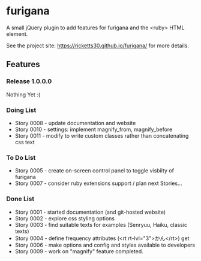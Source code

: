 # furigana

A small jQuery plugin to add features for furigana and the &lt;ruby&gt; HTML element.

See the project site: https://ricketts30.github.io/furigana/ for more details. 

## Features

### Release 1.0.0.0

Nothing Yet :(

### Doing List

* Story 0008 - update documentation and website
* Story 0010 - settings: implement magnify_from, magnify_before  
* Story 0011 - modify to write custom classes rather than concatenating css text  

### To Do List

* Story 0005 - create on-screen control panel to toggle visbilty of furigana
* Story 0007 - consider ruby extensions support / plan next Stories...

### Done List

* Story 0001 - started documentation (and git-hosted website)
* Story 0002 - explore css styling options
* Story 0003 - find suitable texts for examples (Senryuu, Haiku, classic texts)
* Story 0004 - define frequency attributes (&lt;rt rt-lvl="3"&gt;かん&lt;/rt&gt;) get  
* Story 0006 - make options and config and styles available to developers
* Story 0009 - work on "magnify" feature completed.


